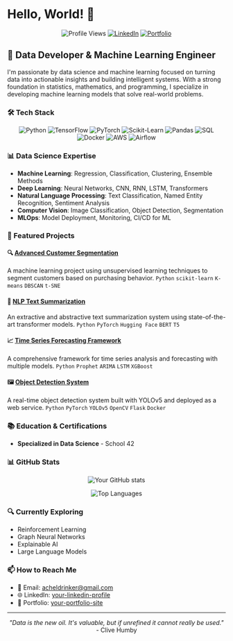 # Hello, World! 👋

<div align="center">
  
  ![Profile Views](https://komarev.com/ghpvc/?username=AchelDrinker&color=blueviolet)
  [![LinkedIn](https://img.shields.io/badge/LinkedIn-Connect-blue?style=flat&logo=linkedin)](https://linkedin.com/in/hugomartineu)
  [![Portfolio](https://img.shields.io/badge/Portfolio-Visit-brightgreen?style=flat&logo=github)](https://hugomartineu.com)

</div>

## 🧠 Data Developer & Machine Learning Engineer

I'm passionate by data science and machine learning focused on turning data into actionable insights and building intelligent systems. With a strong foundation in statistics, mathematics, and programming, I specialize in developing machine learning models that solve real-world problems.

### 🛠️ Tech Stack

<div align="center">
  
  ![Python](https://img.shields.io/badge/Python-Expert-3776AB?style=flat&logo=python)
  ![TensorFlow](https://img.shields.io/badge/TensorFlow-Advanced-FF6F00?style=flat&logo=tensorflow)
  ![PyTorch](https://img.shields.io/badge/PyTorch-Advanced-EE4C2C?style=flat&logo=pytorch)
  ![Scikit-Learn](https://img.shields.io/badge/ScikitLearn-Expert-F7931E?style=flat&logo=scikit-learn)
  ![Pandas](https://img.shields.io/badge/Pandas-Expert-150458?style=flat&logo=pandas)
  ![SQL](https://img.shields.io/badge/SQL-Advanced-4479A1?style=flat&logo=postgresql)
  ![Docker](https://img.shields.io/badge/Docker-Intermediate-2496ED?style=flat&logo=docker)
  ![AWS](https://img.shields.io/badge/AWS-Intermediate-232F3E?style=flat&logo=amazon-aws)
  ![Airflow](https://img.shields.io/badge/Airflow-Intermediate-017CEE?style=flat&logo=apache-airflow)
  
</div>

### 📊 Data Science Expertise
- **Machine Learning**: Regression, Classification, Clustering, Ensemble Methods
- **Deep Learning**: Neural Networks, CNN, RNN, LSTM, Transformers
- **Natural Language Processing**: Text Classification, Named Entity Recognition, Sentiment Analysis
- **Computer Vision**: Image Classification, Object Detection, Segmentation
- **MLOps**: Model Deployment, Monitoring, CI/CD for ML

### 🌟 Featured Projects

#### 🔍 [Advanced Customer Segmentation](https://github.com/YOUR_USERNAME/customer-segmentation)
A machine learning project using unsupervised learning techniques to segment customers based on purchasing behavior.
`Python` `scikit-learn` `K-means` `DBSCAN` `t-SNE`

#### 🤖 [NLP Text Summarization](https://github.com/YOUR_USERNAME/text-summarization)
An extractive and abstractive text summarization system using state-of-the-art transformer models.
`Python` `PyTorch` `Hugging Face` `BERT` `T5`

#### 📈 [Time Series Forecasting Framework](https://github.com/YOUR_USERNAME/timeseries-forecast)
A comprehensive framework for time series analysis and forecasting with multiple models.
`Python` `Prophet` `ARIMA` `LSTM` `XGBoost`

#### 🖼️ [Object Detection System](https://github.com/YOUR_USERNAME/object-detection)
A real-time object detection system built with YOLOv5 and deployed as a web service.
`Python` `PyTorch` `YOLOv5` `OpenCV` `Flask` `Docker`

### 📚 Education & Certifications
- **Specialized in Data Science** - School 42


### 📊 GitHub Stats

<div align="center">
  
  ![Your GitHub stats](https://github-readme-stats.vercel.app/api?username=YOUR_USERNAME&show_icons=true&theme=radical)
  
  ![Top Languages](https://github-readme-stats.vercel.app/api/top-langs/?username=YOUR_USERNAME&layout=compact&theme=radical)
  
</div>

### 🔍 Currently Exploring
- Reinforcement Learning
- Graph Neural Networks
- Explainable AI
- Large Language Models

### 📫 How to Reach Me
- 📧 Email: acheldrinker@gmail.com
- 🌐 LinkedIn: [your-linkedin-profile](https://linkedin.com/in/hugomartineu)
- 🔗 Portfolio: [your-portfolio-site](https://hugomartineu.com)

---

<div align="center">
  
  *"Data is the new oil. It's valuable, but if unrefined it cannot really be used."* - Clive Humby
  
</div>
